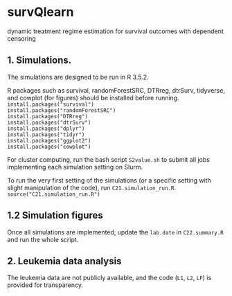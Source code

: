 # survQlearn
dynamic treatment regime estimation for survival outcomes with dependent censoring


## 1. Simulations.
The simulations are designed to be run in R 3.5.2.  

R packages such as survival, randomForestSRC, DTRreg, dtrSurv, tidyverse, and cowplot (for figures) should be installed before running.  
`install.packages("survival")`  
`install.packages("randomForestSRC")`  
`install.packages("DTRreg")`  
`install.packages("dtrSurv")`  
`install.packages("dplyr")`  
`install.packages("tidyr")`  
`install.packages("ggplot2")`  
`install.packages("cowplot")`  

For cluster computing, run the bash script `S2value.sh` to submit all jobs implementing each simulation setting on Slurm.  

To run the very first setting of the simulations (or a specific setting with slight manipulation of the code),
run `C21.simulation_run.R`.  
`source("C21.simulation_run.R")`  


## 1.2 Simulation figures  
Once all simulations are implemented, update the `lab.date` in `C22.summary.R` and run the whole script.  


## 2. Leukemia data analysis  
The leukemia data are not publicly available, and the code (`L1`, `L2`, `LF`) is provided for transparency.  
